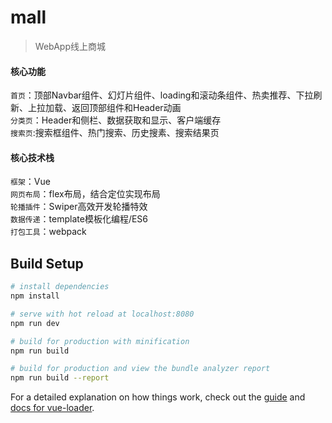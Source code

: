 # mall

> WebApp线上商城


#### 核心功能
`首页`：顶部Navbar组件、幻灯片组件、loading和滚动条组件、热卖推荐、下拉刷新、上拉加载、返回顶部组件和Header动画<br/>
`分类页`：Header和侧栏、数据获取和显示、客户端缓存<br/>
`搜索页`:搜索框组件、热门搜索、历史搜素、搜索结果页

#### 核心技术栈
`框架`：Vue<br/>
`网页布局`：flex布局，结合定位实现布局<br/>
`轮播插件`：Swiper高效开发轮播特效<br/>
`数据传递`：template模板化编程/ES6<br/>
`打包工具`：webpack

## Build Setup

``` bash
# install dependencies
npm install

# serve with hot reload at localhost:8080
npm run dev

# build for production with minification
npm run build

# build for production and view the bundle analyzer report
npm run build --report
```

For a detailed explanation on how things work, check out the [guide](http://vuejs-templates.github.io/webpack/) and [docs for vue-loader](http://vuejs.github.io/vue-loader).
